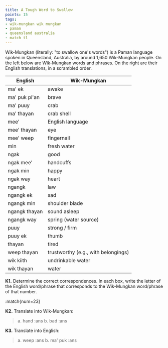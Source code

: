```yaml
---
title: A Tough Word to Swallow
points: 15
tags:
- wik-mungkan wik mungkan
- paman
- queensland australia
- match tl
---
```


Wik-Mungkan (literally: "to swallow one's words") is a Paman language spoken in Queensland, Australia, by
around 1,650 Wik-Mungkan people. On the left below are Wik-Mungkan words and phrases. On the right are
their English translations, in a scrambled order.

| English | Wik-Mungkan |
| - | - |
| ma' ek | awake |
| ma' puk pi'an | brave |
| ma' puuy | crab |
| ma' thayan | crab shell |
| mee' | English language |
| mee' thayan | eye |
| mee' weep | fingernail |
| min | fresh water |
| ngak | good |
| ngak mee' | handcuffs |
| ngak min | happy |
| ngak way | heart |
| ngangk | law |
| ngangk ek | sad |
| ngangk min | shoulder blade |
| ngangk thayan | sound asleep |
| ngangk way | spring (water source) |
| puuy | strong / firm |
| puuy ek | thumb |
| thayan | tired |
| weep thayan | trustworthy (e.g., with belongings) |
| wik kiith | undrinkable water |
| wik thayan | water |

**K1.** Determine the correct correspondences. In each box, write the letter of the English word/phrase that
corresponds to the Wik-Mungkan word/phrase of that number.

:match{num=23}

**K2.** Translate into Wik-Mungkan: 

> a. hand :ans
> b. bad :ans

**K3.** Translate into English: 

> a. weep :ans
> b. ma' puk :ans